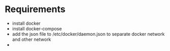 # Requirements
- install docker 
- install docker-compose 
- add the json file to  /etc/docker/daemon.json to separate docker network and other network 
- 
